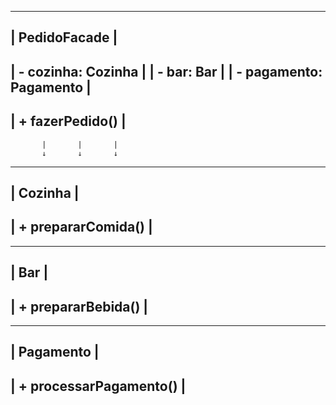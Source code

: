 -----------------------------------
|          PedidoFacade           |
-----------------------------------
| - cozinha: Cozinha              |
| - bar: Bar                      |
| - pagamento: Pagamento          |
-----------------------------------
| + fazerPedido()                 |
-----------------------------------
           |       |       |
           ↓       ↓       ↓
-----------------------------------
|             Cozinha              |
-----------------------------------
| + prepararComida()               |
-----------------------------------

-----------------------------------
|               Bar               |
-----------------------------------
| + prepararBebida()               |
-----------------------------------

-----------------------------------
|           Pagamento             |
-----------------------------------
| + processarPagamento()           |
-----------------------------------

